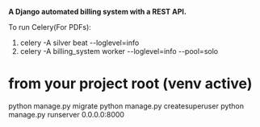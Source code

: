 **A Django automated billing system with a REST API.**

To run Celery(For PDFs):
1. celery -A silver beat --loglevel=info
2. celery -A billing_system worker --loglevel=info --pool=solo

# from your project root (venv active)
python manage.py migrate
python manage.py createsuperuser
python manage.py runserver 0.0.0.0:8000

